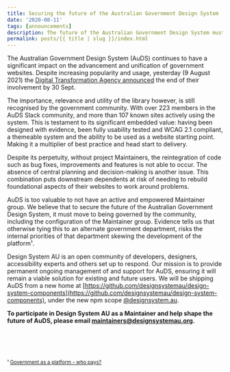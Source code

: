 ```yaml
---
title: Securing the future of the Australian Government Design System
date: '2020-08-11'
tags: [announcements]
description: The future of the Australian Government Design System must be with community governance.
permalink: posts/{{ title | slug }}/index.html
---
```


The Australian Government Design System (AuDS) continues to have a significant impact on the advancement and unification of government websites. Despite increasing popularity and usage, yesterday (9 August 2021) the [Digital Transformation Agency announced](https://community.digital.gov.au/t/dta-design-system-has-been-decommissioned/4649) the end of their involvement by 30 Sept.

The importance, relevance and utility of the library however, is still recognised by the government community. With over 223 members in the AuDS Slack community, and more than 107 known sites actively using the system. This is testament to its significant embedded value: having been designed with evidence, been fully usability tested and WCAG 2.1 compliant, a themeable system and the ability to be used as a website starting point. Making it a multiplier of best practice and head start to delivery.

Despite its perpetuity, without project Maintainers, the reintegration of code such as bug fixes, improvements and features is not able to occur. The absence of central planning and decision-making is another issue. This combination puts downstream dependents at risk of needing to rebuild foundational aspects of their websites to work around problems.

AuDS is too valuable to not have an active and empowered Maintainer group. We believe that to secure the future of the Australian Government Design System, it must move to being governed by the community, including the configuration of the Maintainer group. Evidence tells us that otherwise tying this to an alternate government department, risks the internal priorities of that department skewing the development of the platform¹. 

Design System AU is an open community of developers, designers, accessibility experts and others set up to respond. Our mission is to provide permanent ongoing management of and support for AuDS, ensuring it will remain a viable solution for existing and future users.  We will be shipping AuDS from a new home at [https://github.com/designsystemau/design-system-components](https://github.com/designsystemau/design-system-components), under the new npm scope [@designsystem.au](https://www.npmjs.com/org/designsystem.au).

**To participate in Design System AU as a Maintainer and help shape the future of AuDS, please email [maintainers@designsystemau.org](mailto:maintainers@designsystemau.org).**

<br/>
<br/>
<br/>
<br/>
<small>¹ <a href="https://www.bennettinstitute.cam.ac.uk/blog/government-platform-who-pays/" target="_blank">Government as a platform - who pays?</a></small>

